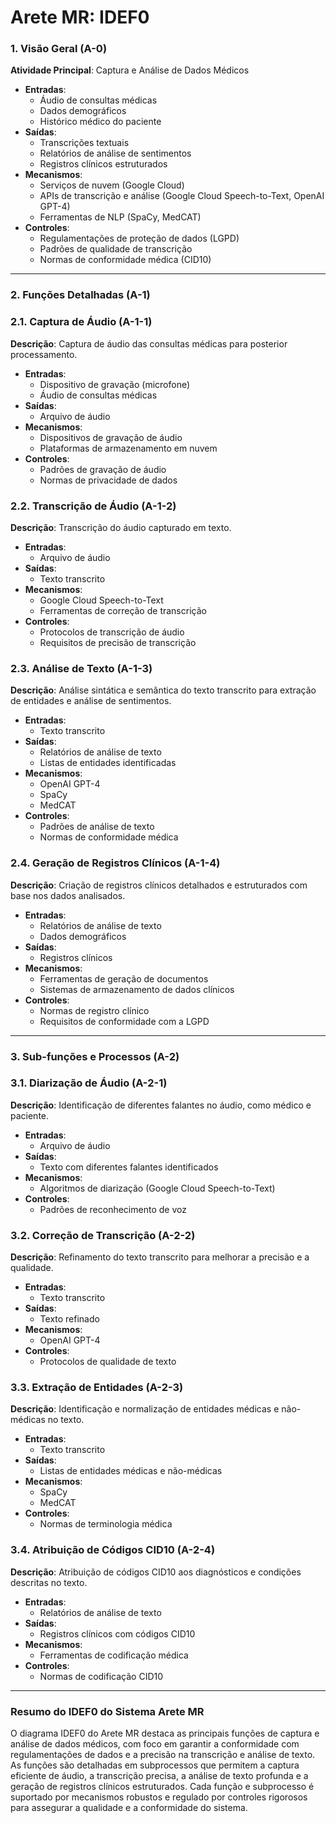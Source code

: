 # Arete MR: IDEF0

### **1. Visão Geral (A-0)**

**Atividade Principal**: Captura e Análise de Dados Médicos

- **Entradas**:
    - Áudio de consultas médicas
    - Dados demográficos
    - Histórico médico do paciente
- **Saídas**:
    - Transcrições textuais
    - Relatórios de análise de sentimentos
    - Registros clínicos estruturados
- **Mecanismos**:
    - Serviços de nuvem (Google Cloud)
    - APIs de transcrição e análise (Google Cloud Speech-to-Text, OpenAI GPT-4)
    - Ferramentas de NLP (SpaCy, MedCAT)
- **Controles**:
    - Regulamentações de proteção de dados (LGPD)
    - Padrões de qualidade de transcrição
    - Normas de conformidade médica (CID10)

---

### **2. Funções Detalhadas (A-1)**

### **2.1. Captura de Áudio (A-1-1)**

**Descrição**: Captura de áudio das consultas médicas para posterior processamento.

- **Entradas**:
    - Dispositivo de gravação (microfone)
    - Áudio de consultas médicas
- **Saídas**:
    - Arquivo de áudio
- **Mecanismos**:
    - Dispositivos de gravação de áudio
    - Plataformas de armazenamento em nuvem
- **Controles**:
    - Padrões de gravação de áudio
    - Normas de privacidade de dados

### **2.2. Transcrição de Áudio (A-1-2)**

**Descrição**: Transcrição do áudio capturado em texto.

- **Entradas**:
    - Arquivo de áudio
- **Saídas**:
    - Texto transcrito
- **Mecanismos**:
    - Google Cloud Speech-to-Text
    - Ferramentas de correção de transcrição
- **Controles**:
    - Protocolos de transcrição de áudio
    - Requisitos de precisão de transcrição

### **2.3. Análise de Texto (A-1-3)**

**Descrição**: Análise sintática e semântica do texto transcrito para extração de entidades e análise de sentimentos.

- **Entradas**:
    - Texto transcrito
- **Saídas**:
    - Relatórios de análise de texto
    - Listas de entidades identificadas
- **Mecanismos**:
    - OpenAI GPT-4
    - SpaCy
    - MedCAT
- **Controles**:
    - Padrões de análise de texto
    - Normas de conformidade médica

### **2.4. Geração de Registros Clínicos (A-1-4)**

**Descrição**: Criação de registros clínicos detalhados e estruturados com base nos dados analisados.

- **Entradas**:
    - Relatórios de análise de texto
    - Dados demográficos
- **Saídas**:
    - Registros clínicos
- **Mecanismos**:
    - Ferramentas de geração de documentos
    - Sistemas de armazenamento de dados clínicos
- **Controles**:
    - Normas de registro clínico
    - Requisitos de conformidade com a LGPD

---

### **3. Sub-funções e Processos (A-2)**

### **3.1. Diarização de Áudio (A-2-1)**

**Descrição**: Identificação de diferentes falantes no áudio, como médico e paciente.

- **Entradas**:
    - Arquivo de áudio
- **Saídas**:
    - Texto com diferentes falantes identificados
- **Mecanismos**:
    - Algoritmos de diarização (Google Cloud Speech-to-Text)
- **Controles**:
    - Padrões de reconhecimento de voz

### **3.2. Correção de Transcrição (A-2-2)**

**Descrição**: Refinamento do texto transcrito para melhorar a precisão e a qualidade.

- **Entradas**:
    - Texto transcrito
- **Saídas**:
    - Texto refinado
- **Mecanismos**:
    - OpenAI GPT-4
- **Controles**:
    - Protocolos de qualidade de texto

### **3.3. Extração de Entidades (A-2-3)**

**Descrição**: Identificação e normalização de entidades médicas e não-médicas no texto.

- **Entradas**:
    - Texto transcrito
- **Saídas**:
    - Listas de entidades médicas e não-médicas
- **Mecanismos**:
    - SpaCy
    - MedCAT
- **Controles**:
    - Normas de terminologia médica

### **3.4. Atribuição de Códigos CID10 (A-2-4)**

**Descrição**: Atribuição de códigos CID10 aos diagnósticos e condições descritas no texto.

- **Entradas**:
    - Relatórios de análise de texto
- **Saídas**:
    - Registros clínicos com códigos CID10
- **Mecanismos**:
    - Ferramentas de codificação médica
- **Controles**:
    - Normas de codificação CID10

---

### **Resumo do IDEF0 do Sistema Arete MR**

O diagrama IDEF0 do Arete MR destaca as principais funções de captura e análise de dados médicos, com foco em garantir a conformidade com regulamentações de dados e a precisão na transcrição e análise de texto. As funções são detalhadas em subprocessos que permitem a captura eficiente de áudio, a transcrição precisa, a análise de texto profunda e a geração de registros clínicos estruturados. Cada função e subprocesso é suportado por mecanismos robustos e regulado por controles rigorosos para assegurar a qualidade e a conformidade do sistema.
